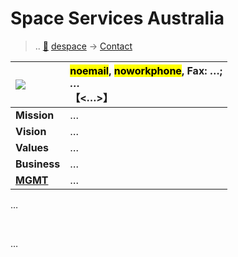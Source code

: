 # Space Services Australia
> .. [🚀](../../index/index.md) [despace](../index.md) → [Contact](../contact.md)

|[![](../f/con//_logo1_thumb.jpg)](../f/con//_logo1.png)|<mark>noemail</mark>, <mark>noworkphone</mark>, Fax: …;<br> *…*<br> 【<…>】|
|:--|:--|
|**Mission**|…|
|**Vision**|…|
|**Values**|…|
|**Business**|…|
|**[MGMT](../mgmt.md)**|…|

…

<p style="page-break-after:always"> </p>

…

